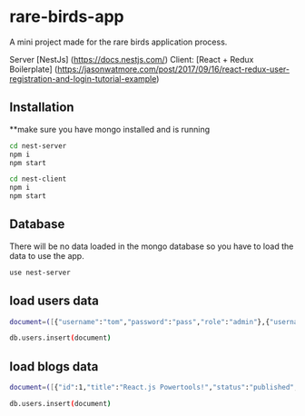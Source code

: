 # rare-birds-app
A mini project made for the rare birds application process.

Server [NestJs] (https://docs.nestjs.com/)
Client: [React + Redux Boilerplate] (https://jasonwatmore.com/post/2017/09/16/react-redux-user-registration-and-login-tutorial-example)

## Installation

**make sure you have mongo installed and is running

```bash
cd nest-server
npm i
npm start
```

```bash
cd nest-client
npm i
npm start

```
## Database

There will be no data loaded in the mongo database so you have to load the data to use the app. 

```bash
use nest-server
```
## load users data
```bash
document=([{"username":"tom","password":"pass","role":"admin"},{"username":"jerry","password":"pass","role":"member"}])
```

```bash
db.users.insert(document)
```
## load blogs data
```bash
document=([{"id":1,"title":"React.js Powertools!","status":"published","views":200000,"content":"#lorem ispum #react.js","publishedAt":"2021-01-11T14:16:51.85Z","createdAt":"2021-01-10T14:16:51.85Z","updatedAt":"2021-01-11T14:16:51.85Z"},{"id":2,"title":"Typescript Powertools!","status":"published","views":2000000,"content":"#lorem ispum. #Typescript","publishedAt":"2021-01-11T14:16:51.85Z","createdAt":"2021-01-10T14:16:51.85Z","updatedAt":"2021-01-11T14:16:51.85Z"},{"id":3,"title":"Serverless Powertools!","status":"published","views":500000,"content":"#lorem ispum ## serverless","publishedAt":"2021-01-11T14:16:51.85Z","createdAt":"2021-01-10T14:16:51.85Z","updatedAt":"2021-01-11T14:16:51.85Z"},{"id":4,"title":"Node.js Powertools!","status":"published","views":2000000,"content":"#lorem ispum ## node.js","publishedAt":"2021-01-11T14:16:51.85Z","createdAt":"2021-01-10T14:16:51.85Z","updatedAt":"2021-01-11T14:16:51.85Z"},{"id":5,"title":"Deno Powertools!","status":"published","views":300000,"content":"#lorem ispum ## Deno","publishedAt":"2021-01-11T14:16:51.85Z","createdAt":"2021-01-10T14:16:51.85Z","updatedAt":"2021-01-11T14:16:51.85Z"},{"id":6,"title":"Javascript Powertools!","status":"archived","views":200000,"content":"#lorem ispum ## Javascript","publishedAt":"2021-01-11T14:16:51.85Z","createdAt":"2021-01-10T14:16:51.85Z","updatedAt":"2021-01-11T14:16:51.85Z"}])
```

```bash
db.users.insert(document)
```




